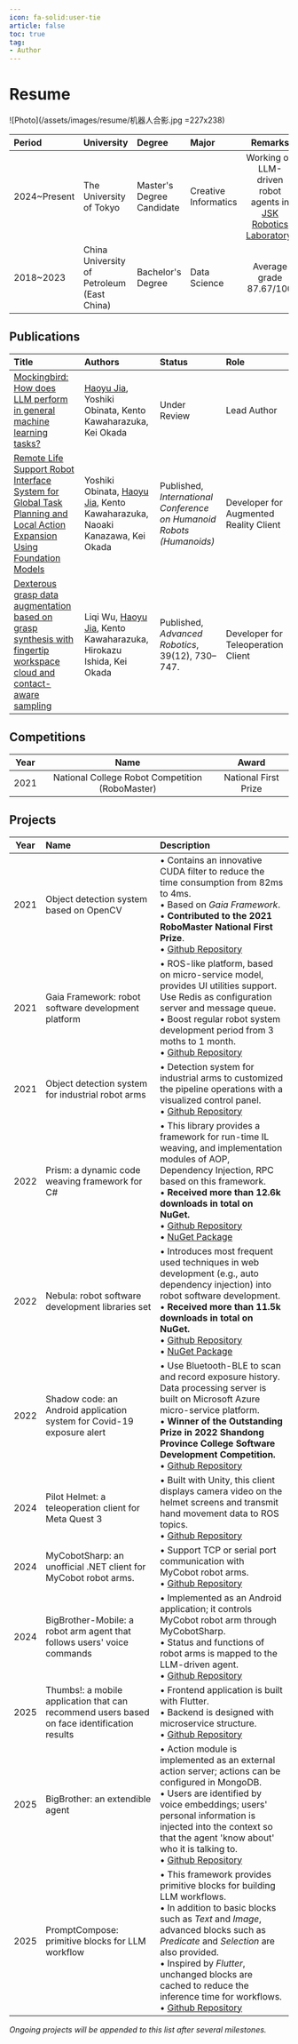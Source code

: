 ```yaml
---
icon: fa-solid:user-tie
article: false
toc: true
tag:
- Author
---
```


# Resume

![Photo](/assets/images/resume/机器人合影.jpg =227x238)

| Period | University | Degree | Major | Remarks |
|:-------|:-----------|:-------|:------|:-------:|
| 2024~Present | The University of Tokyo | Master's Degree Candidate | Creative Informatics | Working on LLM-driven robot agents in [JSK Robotics Laboratory](http://www.jsk.t.u-tokyo.ac.jp/).|
| 2018~2023 | China University of Petroleum (East China) | Bachelor's Degree | Data Science | Average grade 87.67/100 |

## Publications

| Title | Authors | Status | Role |
|:------|:--------|:-------|:-----|
| [Mockingbird: How does LLM perform in general machine learning tasks?](http://arxiv.org/abs/2508.04279) | <u>Haoyu Jia</u>, Yoshiki Obinata, Kento Kawaharazuka, Kei Okada | Under Review | Lead Author |
| [Remote Life Support Robot Interface System for Global Task Planning and Local Action Expansion Using Foundation Models](https://ieeexplore.ieee.org/document/10769852) | Yoshiki Obinata, <u>Haoyu Jia</u>, Kento Kawaharazuka, Naoaki Kanazawa, Kei Okada | Published, *International Conference on Humanoid Robots (Humanoids)* | Developer for Augmented Reality Client |
| [Dexterous grasp data augmentation based on grasp synthesis with fingertip workspace cloud and contact-aware sampling](https://www.tandfonline.com/doi/full/10.1080/01691864.2025.2524553) | Liqi Wu, <u>Haoyu Jia</u>, Kento Kawaharazuka, Hirokazu Ishida, Kei Okada | Published, *Advanced Robotics*, 39(12), 730–747. | Developer for Teleoperation Client |


## Competitions

| Year | Name | Award |
|:----:|:----:|:-----:|
| 2021 | National College Robot Competition (RoboMaster) | National First Prize |

## Projects

| Year | Name | Description |
|:----:|:-----|:------------|
| 2021 | Object detection system based on OpenCV | • Contains an innovative CUDA filter to reduce the time consumption from 82ms to 4ms. <br/> • Based on *Gaia Framework*.<br/> • **Contributed to the 2021 RoboMaster National First Prize**. <br/> • <HopeIcon icon="jam:github"/>[Github Repository](https://github.com/RoboPioneers/ProjectIcarus) |
| 2021 | Gaia Framework: robot software development platform | • ROS-like platform, based on micro-service model, provides UI utilities support. Use Redis as configuration server and message queue. <br/> • Boost regular robot system development period from 3 moths to 1 month.<br/> • <HopeIcon icon="jam:github"/>[Github Repository](https://github.com/GaiaCommittee) |
| 2021 | Object detection system for industrial robot arms | • Detection system for industrial arms to customized the pipeline operations with a visualized control panel.<br/> • <HopeIcon icon="jam:github"/>[Github Repository](https://github.com/KVM-Explorer/PipelineDetector) |
| 2022 | Prism: a dynamic code weaving framework for C#| • This library provides a framework for run-time IL weaving, and implementation modules of AOP, Dependency Injection, RPC based on this framework.<br/> • **Received more than 12.6k downloads in total on NuGet.** <br/> • <HopeIcon icon="jam:github"/>[Github Repository](https://github.com/Pygmalions/Prism )<br/> • <HopeIcon icon="devicon:nuget"/>[NuGet Package](https://www.nuget.org/packages/Pygmalions.Prism.Framework/) |
| 2022 | Nebula: robot software development libraries set | • Introduces most frequent used techniques in web development (e.g., auto dependency injection) into robot software development.<br/> • **Received more than 11.5k downloads in total on NuGet.**<br/> • <HopeIcon icon="jam:github"/>[Github Repository](https://github.com/Pygmalions/Nebula.Framework)<br/> • <HopeIcon icon="devicon:nuget"/>[NuGet Package](https://www.nuget.org/profiles/VincentJia)|
| 2022 | Shadow code: an Android application system for Covid-19 exposure alert | • Use Bluetooth-BLE to scan and record exposure history. Data processing server is built on Microsoft Azure micro-service platform.<br/> • **Winner of the Outstanding Prize in 2022 Shandong Province College Software Development Competition.** <br/> • <HopeIcon icon="jam:github"/>[Github Repository](https://github.com/OldVincent/Shadow-Code)<br/> |
| 2024 | Pilot Helmet: a teleoperation client for Meta Quest 3 | • Built with Unity, this client displays camera video on the helmet screens and transmit hand movement data to ROS topics. <br/> • <HopeIcon icon="jam:github"/>[Github Repository](https://github.com/OldVincent/PilotHelmet)<br/> |
| 2024 | MyCobotSharp: an unofficial .NET client for MyCobot robot arms. | • Support TCP or serial port communication with MyCobot robot arms. <br/> • <HopeIcon icon="jam:github"/>[Github Repository](https://github.com/Pygmalions/MyCobotSharp) |
| 2024 | BigBrother-Mobile: a robot arm agent that follows users' voice commands | • Implemented as an Android application; it controls MyCobot robot arm through MyCobotSharp. <br/> • Status and functions of robot arms is mapped to the LLM-driven agent. <br/> • <HopeIcon icon="jam:github"/>[Github Repository](https://github.com/OldVincent/BigBrother-Mobile) |
| 2025 | Thumbs!: a mobile application that can recommend users based on face identification results | • Frontend application is built with Flutter. <br/> • Backend is designed with microservice structure. <br/> • <HopeIcon icon="jam:github"/>[Github Repository](https://github.com/UTokyo-PBL/pbl2024-2024-team11) <br/> |
| 2025 | BigBrother: an extendible agent | • Action module is implemented as an external action server; actions can be configured in MongoDB. <br/> • Users are identified by voice embeddings; users' personal information is injected into the context so that the agent 'know about' who it is talking to. <br/> • <HopeIcon icon="jam:github"/>[Github Repository](https://github.com/OldVincent/BigBrother) |
| 2025 | PromptCompose: primitive blocks for LLM workflow | • This framework provides primitive blocks for building LLM workflows. <br/> • In addition to basic blocks such as *Text* and *Image*, advanced blocks such as *Predicate* and *Selection* are also provided. <br/> • Inspired by *Flutter*, unchanged blocks are cached to reduce the inference time for workflows. <br/> • <HopeIcon icon="jam:github"/>[Github Repository](https://github.com/OldVincent/BigBrother) |

*Ongoing projects will be appended to this list after several milestones.*